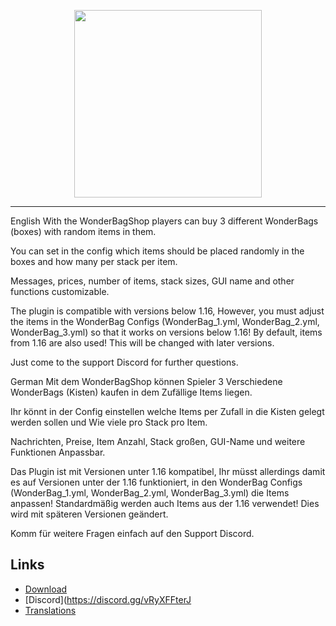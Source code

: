 <p align="center">
    <img src="https://imgur.com/2MzR3fR" width="300">
</p>

---

English
With the WonderBagShop players can buy 3 different WonderBags (boxes) with random items in them.

You can set in the config which items should be placed randomly in the boxes and how many per stack per item.

Messages, prices, number of items, stack sizes, GUI name and other functions customizable.

The plugin is compatible with versions below 1.16, 
However, you must adjust the items in the WonderBag Configs (WonderBag_1.yml, WonderBag_2.yml, WonderBag_3.yml) so that it works on versions below 1.16!
By default, items from 1.16 are also used!
This will be changed with later versions.

Just come to the support Discord for further questions.

German
Mit dem WonderBagShop können Spieler 3 Verschiedene WonderBags (Kisten) kaufen in dem Zufällige Items liegen.

Ihr könnt in der Config einstellen welche Items per Zufall in die Kisten gelegt werden sollen und Wie viele pro Stack pro Item.

Nachrichten, Preise, Item Anzahl, Stack großen, GUI-Name und weitere Funktionen Anpassbar.

Das Plugin ist mit Versionen unter 1.16 kompatibel, 
Ihr müsst allerdings damit es auf Versionen unter der 1.16 funktioniert, in den WonderBag Configs (WonderBag_1.yml, WonderBag_2.yml, WonderBag_3.yml) die Items anpassen!
Standardmäßig werden auch Items aus der 1.16 verwendet!
Dies wird mit späteren Versionen geändert.

Komm für weitere Fragen einfach auf den Support Discord.

## Links
* [Download]()
* [Discord](https://discord.gg/vRyXFFterJ
* [Translations](https://github.com/JaTiTV/WonderBagShop-privat-/tree/master/Languages)
